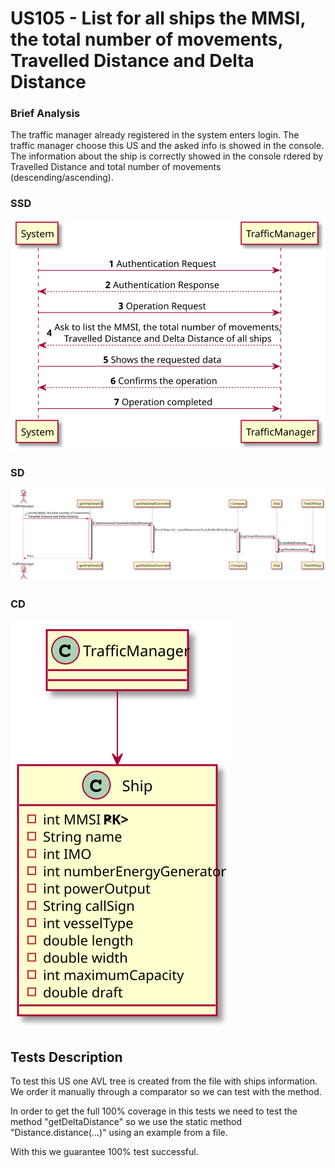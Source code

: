 # US105 - List for all ships the MMSI, the total number of movements, Travelled Distance and Delta Distance #

### Brief Analysis

The traffic manager already registered in the system enters login. 
The traffic manager choose this US and the asked info is showed in the console.
The information about the ship is correctly showed in the console rdered by Travelled Distance and total number of movements (descending/ascending).

### SSD

![SSD.svg](SSD.svg)

### SD

![SD.svg](SD.svg)

### CD

![CD.svg](CD.svg)

## Tests Description

To test this US one AVL tree is created from the file with ships information.
We order it manually through a comparator so we can test with the method.

In order to get the full 100% coverage in this tests we need to test the method "getDeltaDistance" so we use the static 
method "Distance.distance(...)" using an example from a file. 

With this we guarantee 100% test successful.
